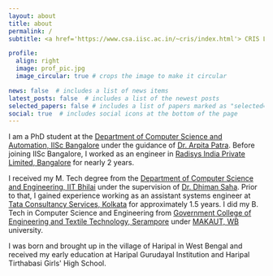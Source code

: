 ```yaml
---
layout: about
title: about
permalink: /
subtitle: <a href='https://www.csa.iisc.ac.in/~cris/index.html'> CRIS Lab, Indian Institute of Science, Bangalore </a>

profile:
  align: right
  image: prof_pic.jpg
  image_circular: true # crops the image to make it circular

news: false  # includes a list of news items
latest_posts: false  # includes a list of the newest posts
selected_papers: false # includes a list of papers marked as "selected={true}"
social: true  # includes social icons at the bottom of the page
---
```


I am a PhD student at the [Department of Computer Science and Automation, IISc Bangalore](https://www.csa.iisc.ac.in/) under the guidance of [Dr. Arpita Patra](https://www.csa.iisc.ac.in/~arpita/). Before joining IISc Bangalore, I worked as an engineer in [Radisys India Private Limited, Bangalore](https://www.radisys.com/) for nearly 2 years. 

I received my M. Tech degree from the [Department of Computer Science and Engineering, IIT Bhilai](https://www.iitbhilai.ac.in/index.php?pid=dept_cse) under the supervision of [Dr. Dhiman Saha](http://dhimans.in/). Prior to that, I gained experience working as an assistant systems engineer at [Tata Consultancy Services, Kolkata](https://www.tcs.com/) for approximately 1.5 years. I did my B. Tech in Computer Science and Engineering from [Government College of Engineering and Textile Technology, Serampore](https://www.gcetts.ac.in/) under [MAKAUT, WB](https://makautwb.ac.in/) university.

I was born and brought up in the village of Haripal in West Bengal and received my early education at Haripal Gurudayal Institution and Haripal Tirthabasi Girls' High School.
